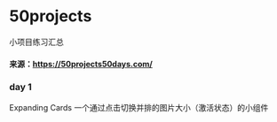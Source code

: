 # 50projects
小项目练习汇总
#### 来源：https://50projects50days.com/
### day 1 
Expanding Cards 一个通过点击切换并排的图片大小（激活状态）的小组件
